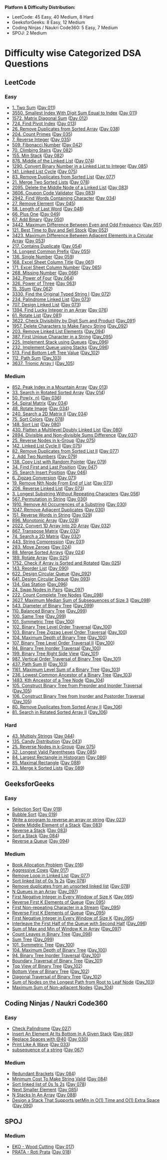 **Platform & Difficulty Distribution:**

- LeetCode: 45 Easy, 40 Medium, 8 Hard
- GeeksforGeeks: 8 Easy, 12 Medium
- Coding Ninjas / Naukri Code360: 5 Easy, 7 Medium
- SPOJ: 2 Medium

# Difficulty wise Categorized DSA Questions

## LeetCode

### Easy

- [1. Two Sum](https://leetcode.com/problems/two-sum/) ([Day 011](../day_011/))
- [3550. Smallest Index With Digit Sum Equal to Index](https://leetcode.com/problems/smallest-index-with-digit-sum-equal-to-index/) ([Day 011](../day_011/))
- [1572. Matrix Diagonal Sum](https://leetcode.com/problems/matrix-diagonal-sum/) ([Day 012](../day_012/))
- [724. Find Pivot Index](https://leetcode.com/problems/find-pivot-index) ([Day 013](../day_013/))
- [26. Remove Duplicates from Sorted Array](https://leetcode.com/problems/remove-duplicates-from-sorted-array/) ([Day 038](../day_038/))
- [204. Count Primes](https://leetcode.com/problems/count-primes/) ([Day 035](../day_035/))
- [7. Reverse Integer](https://leetcode.com/problems/reverse-integer/) ([Day 035](../day_035/))
- [509. Fibonacci Number](https://leetcode.com/problems/fibonacci-number/) ([Day 042](../day_042/))
- [70. Climbing Stairs](https://leetcode.com/problems/climbing-stairs/) ([Day 082](../day_082/))
- [155. Min Stack](https://leetcode.com/problems/min-stack/) ([Day 082](../day_082/))
- [876. Middle of the Linked List](https://leetcode.com/problems/middle-of-the-linked-list/) ([Day 074](../day_074/))
- [1290. Convert Binary Number in a Linked List to Integer](https://leetcode.com/problems/convert-binary-number-in-a-linked-list-to-integer/) ([Day 085](../day_085/))
- [141. Linked List Cycle](https://leetcode.com/problems/linked-list-cycle/) ([Day 075](../day_075/))
- [83. Remove Duplicates from Sorted List](https://leetcode.com/problems/remove-duplicates-from-sorted-list/) ([Day 077](../day_077/))
- [21. Merge Two Sorted Lists](https://leetcode.com/problems/merge-two-sorted-lists/) ([Day 078](../day_078/))
- [2095. Delete the Middle Node of a Linked List](https://leetcode.com/problems/delete-the-middle-node-of-a-linked-list/) ([Day 083](../day_083/))
- [3606. Coupon Code Validator](https://leetcode.com/problems/coupon-code-validator/) ([Day 083](../day_083/))
- [2942. Find Words Containing Character](https://leetcode.com/problems/find-words-containing-character/) ([Day 034](../day_034/))
- [27. Remove Element](https://leetcode.com/problems/remove-element/) ([Day 045](../day_045/))
- [58. Length of Last Word](https://leetcode.com/problems/length-of-last-word/) ([Day 048](../day_048/))
- [66. Plus One](https://leetcode.com/problems/plus-one/) ([Day 049](../day_049/))
- [67. Add Binary](https://leetcode.com/problems/add-binary/) ([Day 050](../day_050/))
- [3442. Maximum Difference Between Even and Odd Frequency](https://leetcode.com/problems/maximum-difference-between-even-and-odd-frequency-i/) ([Day 051](../day_051/))
- [121. Best Time to Buy and Sell Stock](https://leetcode.com/problems/best-time-to-buy-and-sell-stock/) ([Day 052](../day_052/))
- [3423. Maximum Difference Between Adjacent Elements in a Circular Array](https://leetcode.com/problems/maximum-difference-between-adjacent-elements-in-a-circular-array/) ([Day 053](../day_053/))
- [217. Contains Duplicate](https://leetcode.com/problems/contains-duplicate/) ([Day 054](../day_054/))
- [14. Longest Common Prefix](https://leetcode.com/problems/longest-common-prefix/) ([Day 055](../day_055/))
- [136. Single Number](https://leetcode.com/problems/single-number/) ([Day 059](../day_059/))
- [168. Excel Sheet Column Title](https://leetcode.com/problems/excel-sheet-column-title/) ([Day 061](../day_061/))
- [171. Excel Sheet Column Number](https://leetcode.com/problems/excel-sheet-column-number/) ([Day 065](../day_065/))
- [268. Missing Number](https://leetcode.com/problems/missing-number/) ([Day 066](../day_066/))
- [342. Power of Four](https://leetcode.com/problems/power-of-four/) ([Day 064](../day_064/))
- [326. Power of Three](https://leetcode.com/problems/power-of-three/) ([Day 063](../day_063/))
- [15. 3Sum](https://leetcode.com/problems/3sum/) ([Day 062](../day_062/))
- [3330. Find the Original Typed String I](https://leetcode.com/problems/find-the-original-typed-string-i/) ([Day 072](../day_072/))
- [234. Palindrome Linked List](https://leetcode.com/problems/palindrome-linked-list/) ([Day 073](../day_073/))
- [707. Design Linked List](https://leetcode.com/problems/design-linked-list/) ([Day 073](../day_073/))
- [1394. Find Lucky Integer in an Array](https://leetcode.com/problems/find-lucky-integer-in-an-array/) ([Day 076](../day_076/))
- [61. Rotate List](https://leetcode.com/problems/rotate-list/) ([Day 081](../day_081/))
- [3622. Check Divisibility by Digit Sum and Product](https://leetcode.com/problems/check-divisibility-by-digit-sum-and-product/) ([Day_091](../day_091/))
- [1957. Delete Characters to Make Fancy String](https://leetcode.com/problems/delete-characters-to-make-fancy-string/) ([Day_092](../day_092/))
- [203. Remove Linked List Elements](https://leetcode.com/problems/remove-linked-list-elements/) ([Day_094](../day_094/))
- [387. First Unique Character in a String](https://leetcode.com/problems/first-unique-character-in-a-string/) ([Day_095](../day_095/))
- [225. Implement Stack using Queues](https://leetcode.com/problems/implement-stack-using-queues/) ([Day_096](../day_096/))
- [232. Implement Queue using Stacks](https://leetcode.com/problems/implement-queue-using-stacks/) ([Day_096](../day_096/))
- [513. Find Bottom Left Tree Value](https://leetcode.com/problems/find-bottom-left-tree-value/) ([Day_102](../day_102/))
- [112. Path Sum](https://leetcode.com/problems/path-sum/) ([Day_103](../day_103/))
- [3637. Trionic Array I](https://leetcode.com/problems/trionic-array-i/) ([Day_105](../day_105/))

### Medium

- [852. Peak Index in a Mountain Array](https://leetcode.com/problems/peak-index-in-a-mountain-array/) ([Day 013](../day_013/))
- [33. Search in Rotated Sorted Array](https://leetcode.com/problems/search-in-rotated-sorted-array) ([Day 014](../day_014/))
- [50. Pow(x, n)](https://leetcode.com/problems/powx-n/) ([Day 036](../day_036/))
- [54. Spiral Matrix](https://leetcode.com/problems/spiral-matrix/) ([Day 034](../day_034/))
- [48. Rotate Image](https://leetcode.com/problems/rotate-image/) ([Day 034](../day_034/))
- [240. Search a 2D Matrix II](https://leetcode.com/problems/search-a-2d-matrix-ii/) ([Day 034](../day_034/))
- [75. Sort Colors](https://leetcode.com/problems/sort-colors/) ([Day 078](../day_078/))
- [148. Sort List](https://leetcode.com/problems/sort-list/) ([Day 080](../day_080/))
- [430. Flatten a Multilevel Doubly Linked List](https://leetcode.com/problems/flatten-a-multilevel-doubly-linked-list/) ([Day 080](../day_080/))
- [2894. Divisible and Non-divisible Sums Difference](https://leetcode.com/problems/divisible-and-non-divisible-sums-difference/) ([Day 037](../day_037/))
- [25. Reverse Nodes in k-Group](https://leetcode.com/problems/reverse-nodes-in-k-group/) ([Day 075](../day_075/))
- [142. Linked List Cycle II](https://leetcode.com/problems/linked-list-cycle-ii/) ([Day 075](../day_075/))
- [82. Remove Duplicates from Sorted List II](https://leetcode.com/problems/remove-duplicates-from-sorted-list-ii/) ([Day 077](../day_077/))
- [2. Add Two Numbers](https://leetcode.com/problems/add-two-numbers/) ([Day 079](../day_079/))
- [138. Copy List with Random Pointer](https://leetcode.com/problems/copy-list-with-random-pointer/) ([Day 079](../day_079/))
- [34. Find First and Last Position](https://leetcode.com/problems/find-first-and-last-position-of-element-in-sorted-array/) ([Day 047](../day_047/))
- [35. Search Insert Position](https://leetcode.com/problems/search-insert-position/) ([Day 046](../day_046/))
- [6. Zigzag Conversion](https://leetcode.com/problems/zigzag-conversion/) ([Day 071](../day_071/))
- [19. Remove Nth Node From End of List](https://leetcode.com/problems/remove-nth-node-from-end-of-list/) ([Day 073](../day_073/))
- [206. Reverse Linked List](https://leetcode.com/problems/reverse-linked-list/) ([Day 073](../day_073/))
- [3. Longest Substring Without Repeating Characters](https://leetcode.com/problems/longest-substring-without-repeating-characters/) ([Day 056](../day_056/))
- [567. Permutation in String](https://leetcode.com/problems/permutation-in-string/) ([Day 030](../day_030/))
- [1910. Remove All Occurrences of a Substring](https://leetcode.com/problems/remove-all-occurrences-of-a-substring/) ([Day 030](../day_030/))
- [1047. Remove Adjacent Duplicates](https://leetcode.com/problems/remove-all-adjacent-duplicates-in-string/) ([Day 030](../day_030/))
- [151. Reverse Words in String](https://leetcode.com/problems/reverse-words-in-a-string/) ([Day 029](../day_029/))
- [896. Monotonic Array](https://leetcode.com/problems/monotonic-array/) ([Day 028](../day_028/))
- [2022. Convert 1D Array Into 2D Array](https://leetcode.com/problems/convert-1d-array-into-2d-array/) ([Day 032](../day_032/))
- [867. Transpose Matrix](https://leetcode.com/problems/transpose-matrix/) ([Day 032](../day_032/))
- [74. Search a 2D Matrix](https://leetcode.com/problems/search-a-2d-matrix/) ([Day 032](../day_032/))
- [443. String Compression](https://leetcode.com/problems/string-compression/) ([Day 031](../day_031/))
- [283. Move Zeroes](https://leetcode.com/problems/move-zeroes/) ([Day 024](../day_024/))
- [88. Merge Sorted Arrays](https://leetcode.com/problems/merge-sorted-array/) ([Day 024](../day_024/))
- [189. Rotate Array](https://leetcode.com/problems/rotate-array/) ([Day 025](../day_025/))
- [1752. Check if Array is Sorted and Rotated](https://leetcode.com/problems/check-if-array-is-sorted-and-rotated/) ([Day 025](../day_025/))
- [143. Reorder List](https://leetcode.com/problems/reorder-list/) ([Day 090](../day_090/))
- [622. Design Circular Queue](https://leetcode.com/problems/design-circular-queue/) ([Day_092](../day_092/))
- [641. Design Circular Deque](https://leetcode.com/problems/design-circular-deque/) ([Day 093](../day_093/))
- [134. Gas Station](https://leetcode.com/problems/gas-station/) ([Day_096](../day_096/))
- [24. Swap Nodes in Pairs](https://leetcode.com/problems/swap-nodes-in-pairs/) ([Day_097](../day_097/))
- [222. Count Complete Tree Nodes](https://leetcode.com/problems/count-complete-tree-nodes/) ([Day_098](../day_098/))
- [3627. Maximum Median Sum of Subsequences of Size 3](https://leetcode.com/problems/maximum-median-sum-of-subsequences-of-size-3/) ([Day_098](../day_098/))
- [543. Diameter of Binary Tree](https://leetcode.com/problems/diameter-of-binary-tree/) ([Day_099](../day_099/))
- [110. Balanced Binary Tree](https://leetcode.com/problems/balanced-binary-tree/) ([Day_099](../day_099/))
- [100. Same Tree](https://leetcode.com/problems/same-tree/) ([Day_099](../day_099/))
- [101. Symmetric Tree](https://leetcode.com/problems/symmetric-tree/) ([Day_100](../day_100/))
- [102. Binary Tree Level Order Traversal](https://leetcode.com/problems/binary-tree-level-order-traversal/) ([Day_100](../day_100/))
- [103. Binary Tree Zigzag Level Order Traversal](https://leetcode.com/problems/binary-tree-zigzag-level-order-traversal/) ([Day_100](../day_100/))
- [104. Maximum Depth of Binary Tree](https://leetcode.com/problems/maximum-depth-of-binary-tree/) ([Day_100](../day_100/))
- [107. Binary Tree Level Order Traversal II](https://leetcode.com/problems/binary-tree-level-order-traversal-ii/) ([Day_100](../day_100/))
- [94. Binary Tree Inorder Traversal](https://leetcode.com/problems/binary-tree-inorder-traversal/) ([Day_100](../day_100/))
- [199. Binary Tree Right Side View](https://leetcode.com/problems/binary-tree-right-side-view/) ([Day_101](../day_101/))
- [987. Vertical Order Traversal of Binary Tree](https://leetcode.com/problems/vertical-order-traversal-of-a-binary-tree/) ([Day_101](../day_101/))
- [437. Path Sum III](https://leetcode.com/problems/path-sum-iii/) ([Day_103](../day_103/))
- [1161. Maximum Level Sum of a Binary Tree](https://leetcode.com/problems/maximum-level-sum-of-a-binary-tree/) ([Day_103](../day_103/))
- [236. Lowest Common Ancestor of a Binary Tree](https://leetcode.com/problems/lowest-common-ancestor-of-a-binary-tree/) ([Day_103](../day_103/))
- [1483. Kth Ancestor of a Tree Node](https://leetcode.com/problems/kth-ancestor-of-a-tree-node/) ([Day_104](../day_104/))
- [105. Construct Binary Tree from Preorder and Inorder Traversal](https://leetcode.com/problems/construct-binary-tree-from-preorder-and-inorder-traversal/) ([Day_105](../day_105/))
- [106. Construct Binary Tree from Inorder and Postorder Traversal](https://leetcode.com/problems/construct-binary-tree-from-inorder-and-postorder-traversal/) ([Day_105](../day_105/))
- [80. Remove Duplicates from Sorted Array II](https://leetcode.com/problems/remove-duplicates-from-sorted-array-ii/) ([Day_106](../day_106/))
- [81. Search in Rotated Sorted Array II](https://leetcode.com/problems/search-in-rotated-sorted-array-ii/) ([Day_106](../day_106/))

### Hard

- [43. Multiply Strings](https://leetcode.com/problems/multiply-strings/) ([Day 044](../day_044/))
- [135. Candy Distribution](https://leetcode.com/problems/candy/) ([Day 043](../day_043/))
- [25. Reverse Nodes in k-Group](https://leetcode.com/problems/reverse-nodes-in-k-group/) ([Day 075](../day_075/))
- [32. Longest Valid Parentheses](https://leetcode.com/problems/longest-valid-parentheses/) ([Day 085](../day_085/))
- [84. Largest Rectangle in Histogram](https://leetcode.com/problems/largest-rectangle-in-histogram/) ([Day 086](../day_086/))
- [85. Maximal Rectangle](https://leetcode.com/problems/maximal-rectangle/) ([Day 088](../day_088/))
- [23. Merge k Sorted Lists](https://leetcode.com/problems/merge-k-sorted-lists/) ([Day 089](../day_089/))

## GeeksforGeeks

### Easy

- [Selection Sort](https://www.geeksforgeeks.org/selection-sort/) ([Day 019](../day_019/))
- [Bubble Sort](https://www.geeksforgeeks.org/bubble-sort/) ([Day 019](../day_019/))
- [Write a program to reverse an array or string](https://www.geeksforgeeks.org/write-a-program-to-reverse-an-array-or-string/) ([Day 023](../day_023/))
- [Delete Middle Element of a Stack](https://www.geeksforgeeks.org/problems/delete-middle-element-of-a-stack/1) ([Day 083](../day_083/))
- [Reverse a Stack](https://www.geeksforgeeks.org/problems/reverse-a-stack/1) ([Day 083](../day_083/))
- [Sort a Stack](https://www.geeksforgeeks.org/problems/sort-a-stack/1) ([Day 084](../day_084/))
- [Reverse a Queue](https://www.geeksforgeeks.org/problems/queue-reversal/1) ([Day 094](../day_094/))

### Medium

- [Book Allocation Problem](https://www.geeksforgeeks.org/problems/allocate-minimum-number-of-pages0937/1) ([Day 016](../day_016/))
- [Aggressive Cows](https://www.geeksforgeeks.org/problems/aggressive-cows/0) ([Day 017](../day_017/))
- [Remove Loop in Linked List](https://www.geeksforgeeks.org/problems/remove-loop-in-linked-list/1) ([Day 077](../day_077/))
- [Sort linked list of 0s 1s 2s](https://www.naukri.com/code360/problems/sort-linked-list-of-0s-1s-2s_1071937) ([Day 078](../day_078/))
- [Remove duplicates from an unsorted linked list](https://www.geeksforgeeks.org/problems/remove-duplicates-from-an-unsorted-linked-list/1) ([Day 078](../day_078/))
- [N Queues in an Array](https://www.naukri.com/code360/problems/n-queue-using-array_1170053) ([Day_097](../day_097/))
- [First Negative Integer in Every Window of Size K](https://practice.geeksforgeeks.org/problems/first-negative-integer-in-every-window-of-size-k3345/1) ([Day 095](../day_095/))
- [Reverse First K Elements of Queue](https://practice.geeksforgeeks.org/problems/reverse-first-k-elements-of-queue/1) ([Day 095](../day_095/))
- [First Non-repeating Character in a Stream](https://practice.geeksforgeeks.org/problems/first-non-repeating-character-in-a-stream1216/1) ([Day_095](../day_095/))
- [Reverse First K Elements of Queue](https://practice.geeksforgeeks.org/problems/reverse-first-k-elements-of-queue/1) ([Day_095](../day_095/))
- [First Negative Integer in Every Window of Size K](https://practice.geeksforgeeks.org/problems/first-negative-integer-in-every-window-of-size-k3345/1) ([Day_095](../day_095/))
- [Interleave the First Half of the Queue with Second Half](https://www.geeksforgeeks.org/problems/interleave-the-first-half-of-the-queue-with-second-half/1) ([Day_096](../day_096/))
- [Sum of Max and Min of Window K in Array](https://www.geeksforgeeks.org/dsa/sum-minimum-maximum-elements-subarrays-size-k/) ([Day_097](../day_097/))
- [Count Leaves in Binary Tree](https://www.geeksforgeeks.org/problems/count-leaves-in-binary-tree/1) ([Day_098](../day_098/))
- [Sum Tree](https://www.geeksforgeeks.org/problems/sum-tree/1) ([Day_099](../day_099/))
- [101. Symmetric Tree](https://leetcode.com/problems/symmetric-tree/) ([Day_100](../day_100/))
- [104. Maximum Depth of Binary Tree](https://leetcode.com/problems/maximum-depth-of-binary-tree/) ([Day_100](../day_100/))
- [94. Binary Tree Inorder Traversal](https://leetcode.com/problems/binary-tree-inorder-traversal/) ([Day_100](../day_100/))
- [Boundary Traversal of Binary Tree](https://practice.geeksforgeeks.org/problems/boundary-traversal-of-binary-tree/1) ([Day_101](../day_101/))
- [Top View of Binary Tree](https://www.geeksforgeeks.org/problems/top-view-of-binary-tree/1) ([Day_102](../day_102/))
- [Bottom View of Binary Tree](https://www.geeksforgeeks.org/problems/bottom-view-of-binary-tree/1) ([Day_102](../day_102/))
- [Diagonal Traversal of Binary Tree](https://www.geeksforgeeks.org/problems/diagonal-traversal-of-binary-tree/1) ([Day_102](../day_102/))
- [Sum of Nodes on the Longest Path from Root to Leaf Node](https://www.geeksforgeeks.org/problems/sum-of-the-longest-bloodline-of-a-tree/1) ([Day_103](../day_103/))
- [Maximum Sum of Non-adjacent Nodes](https://www.geeksforgeeks.org/problems/maximum-sum-of-non-adjacent-nodes/1) ([Day_104](../day_104/))

## Coding Ninjas / Naukri Code360

### Easy

- [Check Palindrome](https://bit.ly/3E55FvF) ([Day 027](../day_027/))
- [Insert An Element At Its Bottom In A Given Stack](https://www.naukri.com/code360/problems/insert-an-element-at-its-bottom-in-a-given-stack_1171166) ([Day 083](../day_083/))
- [Replace Spaces with @40](https://www.naukri.com/code360/problems/replace-spaces_1172172) ([Day 030](../day_030/))
- [Print Like A Wave](https://www.naukri.com/code360/problem-details/print-like-a-wave_893268) ([Day 033](../day_033/))
- [subsequence of a string](https://www.naukri.com/code360/problems/subsequences-of-string_985087) ([Day 067](../day_067/))

### Medium

- [Redundant Brackets](https://www.naukri.com/code360/problems/redundant-brackets_975473) ([Day 084](../day_084/))
- [Minimum Cost To Make String Valid](https://www.naukri.com/code360/problems/minimum-cost-to-make-string-valid_1115770) ([Day 084](../day_084/))
- [Sort linked list of 0s 1s 2s](https://www.naukri.com/code360/problems/sort-linked-list-of-0s-1s-2s_1071937) ([Day 078](../day_078/))
- [Next Smaller Element](https://www.naukri.com/code360/problems/next-smaller-element_1112581) ([Day 085](../day_085/))
- [N Stacks In An Array](https://www.naukri.com/code360/problems/n-stacks-in-an-array_1164271) ([Day 088](../day_088/))
- [Design a Stack That Supports getMin in O(1) Time and O(1) Extra Space](https://www.naukri.com/code360/problems/design-a-stack-that-supports-getmin-in-o-1-time-and-o-1-extra-space_842465) ([Day 090](../day_090/))

## SPOJ

### Medium

- [EKO - Wood Cutting](https://www.spoj.com/problems/EKO/) ([Day 017](../day_017/))
- [PRATA - Roti Prata](https://www.spoj.com/problems/PRATA/) ([Day 018](../day_018/))
